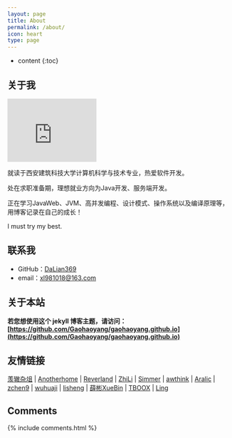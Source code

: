 ```yaml
---
layout: page
title: About
permalink: /about/
icon: heart
type: page
---
```


* content
{:toc}

## 关于我

<iframe src="https://github.com/WQBin" style="border: 0;height: 142px;width: 200px;overflow: hidden;" frameBorder="0"></iframe>

就读于西安建筑科技大学计算机科学与技术专业，热爱软件开发。

处在求职准备期，理想就业方向为Java开发、服务端开发。

正在学习JavaWeb、JVM、高并发编程、设计模式、操作系统以及编译原理等，用博客记录在自己的成长！

I must try my best.



## 联系我

* GitHub：[DaLian369](https://github.com/DaLian369)
* email：xl981018@163.com


## 关于本站

**若您想使用这个 jekyll 博客主题，请访问：[https://github.com/Gaohaoyang/gaohaoyang.github.io](https://github.com/Gaohaoyang/gaohaoyang.github.io)**



## 友情链接

[羡辙杂俎](http://zhangwenli.com/blog) \| [Anotherhome](https://www.anotherhome.net) \| [Reverland](http://reverland.org/) \| [ZhiLi](http://lizhipower.github.io/) \| [Simmer](http://simmer-jun.github.io/) \| [awthink](http://awthink.net/) \| [Aralic](http://aralic.github.io/) \| [zchen9](http://www.chen9.info/) \| [wuhuaji](http://wuhuaji.me/) \| [lisheng](http://www.lishengcn.cn/) \| [薛彬XueBin](http://axuebin.com/blog/) \| [TBOOX](http://www.tboox.org/cn/) \|  [Ling](http://linglinyp.com/)

## Comments

{% include comments.html %}
